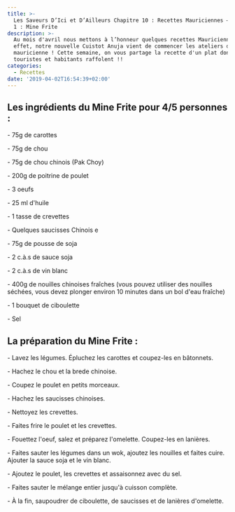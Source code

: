 ```yaml
---
title: >-
  Les Saveurs D’Ici et D’Ailleurs Chapitre 10 : Recettes Mauriciennes – Episode
  1 : Mine Frite
description: >-
  Au mois d'avril nous mettons à l’honneur quelques recettes Mauricienne ! En
  effet, notre nouvelle Cuistot Anuja vient de commencer les ateliers de cuisine
  mauricienne ! Cette semaine, on vous partage la recette d'un plat dont les
  touristes et habitants raffolent !! 
categories:
  - Recettes
date: '2019-04-02T16:54:39+02:00'
---
```

## Les ingrédients du Mine Frite pour 4/5 personnes :

\- 75g de carottes

\- 75g de chou

\- 75g de chou chinois (Pak Choy)

\- 200g de poitrine de poulet

\- 3 oeufs

\- 25 ml d'huile

\- 1 tasse de crevettes

\- Quelques saucisses Chinoise

\- 75g de pousse de soja 

\- 2 c.à.s de sauce soja

\- 2 c.à.s de vin blanc

\- 400g de nouilles chinoises fraîches (vous pouvez utiliser des nouilles séchées, vous devez plonger environ 10 minutes dans un bol d'eau fraîche)

\- 1 bouquet de ciboulette

\- Sel



## La préparation du Mine Frite : 

\- Lavez les légumes. Épluchez les carottes et coupez-les en bâtonnets.



\- Hachez le chou et la brede chinoise.



\- Coupez le poulet en petits morceaux.



\- Hachez les saucisses chinoises.



\- Nettoyez les crevettes.



\- Faites frire le poulet et les crevettes.



\- Fouettez l'oeuf, salez et préparez l'omelette. Coupez-les en lanières.



\- Faites sauter les légumes dans un wok, ajoutez les nouilles et faites cuire. Ajouter la sauce soja et le vin blanc.



\- Ajoutez le poulet, les crevettes et assaisonnez avec du sel.



\- Faites sauter le mélange entier jusqu'à cuisson complète.



\- À la fin, saupoudrer de ciboulette, de saucisses et de lanières d'omelette.
